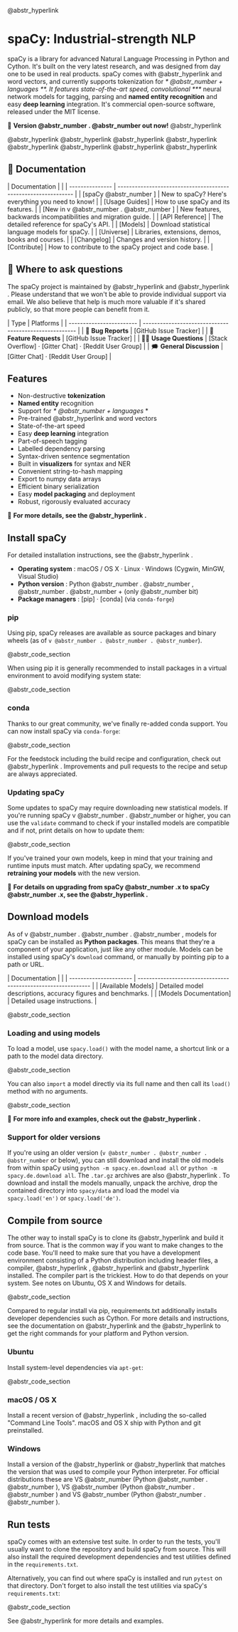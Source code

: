 @abstr_hyperlink 

# spaCy: Industrial-strength NLP

spaCy is a library for advanced Natural Language Processing in Python and Cython. It's built on the very latest research, and was designed from day one to be used in real products. spaCy comes with @abstr_hyperlink and word vectors, and currently supports tokenization for _* @abstr_number + languages **. It features state-of-the-art speed, convolutional ***_ neural network models for tagging, parsing and **named entity recognition** and easy **deep learning** integration. It's commercial open-source software, released under the MIT license.

💫 **Version @abstr_number . @abstr_number out now!** @abstr_hyperlink 

@abstr_hyperlink @abstr_hyperlink @abstr_hyperlink @abstr_hyperlink @abstr_hyperlink @abstr_hyperlink @abstr_hyperlink @abstr_hyperlink 

## 📖 Documentation

| Documentation | | | --------------- | -------------------------------------------------------------- | | [spaCy @abstr_number ] | New to spaCy? Here's everything you need to know! | | [Usage Guides] | How to use spaCy and its features. | | [New in v @abstr_number . @abstr_number ] | New features, backwards incompatibilities and migration guide. | | [API Reference] | The detailed reference for spaCy's API. | | [Models] | Download statistical language models for spaCy. | | [Universe] | Libraries, extensions, demos, books and courses. | | [Changelog] | Changes and version history. | | [Contribute] | How to contribute to the spaCy project and code base. |

## 💬 Where to ask questions

The spaCy project is maintained by @abstr_hyperlink and @abstr_hyperlink . Please understand that we won't be able to provide individual support via email. We also believe that help is much more valuable if it's shared publicly, so that more people can benefit from it.

| Type | Platforms | | ------------------------ | ------------------------------------------------------ | | 🚨 **Bug Reports** | [GitHub Issue Tracker] | | 🎁 **Feature Requests** | [GitHub Issue Tracker] | | 👩‍💻 **Usage Questions** | [Stack Overflow] · [Gitter Chat] · [Reddit User Group] | | 🗯 **General Discussion** | [Gitter Chat] · [Reddit User Group] |

## Features

  * Non-destructive **tokenization**
  * **Named entity** recognition
  * Support for _* @abstr_number + languages_ *
  * Pre-trained @abstr_hyperlink and word vectors
  * State-of-the-art speed
  * Easy **deep learning** integration
  * Part-of-speech tagging
  * Labelled dependency parsing
  * Syntax-driven sentence segmentation
  * Built in **visualizers** for syntax and NER
  * Convenient string-to-hash mapping
  * Export to numpy data arrays
  * Efficient binary serialization
  * Easy **model packaging** and deployment
  * Robust, rigorously evaluated accuracy



📖 **For more details, see the @abstr_hyperlink .**

## Install spaCy

For detailed installation instructions, see the @abstr_hyperlink .

  * **Operating system** : macOS / OS X · Linux · Windows (Cygwin, MinGW, Visual Studio)
  * **Python version** : Python @abstr_number . @abstr_number , @abstr_number . @abstr_number + (only @abstr_number bit)
  * **Package managers** : [pip] · [conda] (via `conda-forge`)



### pip

Using pip, spaCy releases are available as source packages and binary wheels (as of `v @abstr_number . @abstr_number . @abstr_number`).

@abstr_code_section 

When using pip it is generally recommended to install packages in a virtual environment to avoid modifying system state:

@abstr_code_section 

### conda

Thanks to our great community, we've finally re-added conda support. You can now install spaCy via `conda-forge`:

@abstr_code_section 

For the feedstock including the build recipe and configuration, check out @abstr_hyperlink . Improvements and pull requests to the recipe and setup are always appreciated.

### Updating spaCy

Some updates to spaCy may require downloading new statistical models. If you're running spaCy v @abstr_number . @abstr_number or higher, you can use the `validate` command to check if your installed models are compatible and if not, print details on how to update them:

@abstr_code_section 

If you've trained your own models, keep in mind that your training and runtime inputs must match. After updating spaCy, we recommend **retraining your models** with the new version.

📖 **For details on upgrading from spaCy @abstr_number .x to spaCy @abstr_number .x, see the @abstr_hyperlink .**

## Download models

As of v @abstr_number . @abstr_number . @abstr_number , models for spaCy can be installed as **Python packages**. This means that they're a component of your application, just like any other module. Models can be installed using spaCy's `download` command, or manually by pointing pip to a path or URL.

| Documentation | | | ---------------------- | ------------------------------------------------------------- | | [Available Models] | Detailed model descriptions, accuracy figures and benchmarks. | | [Models Documentation] | Detailed usage instructions. |

@abstr_code_section 

### Loading and using models

To load a model, use `spacy.load()` with the model name, a shortcut link or a path to the model data directory.

@abstr_code_section 

You can also `import` a model directly via its full name and then call its `load()` method with no arguments.

@abstr_code_section 

📖 **For more info and examples, check out the @abstr_hyperlink .**

### Support for older versions

If you're using an older version (`v @abstr_number . @abstr_number . @abstr_number` or below), you can still download and install the old models from within spaCy using `python -m spacy.en.download all` or `python -m spacy.de.download all`. The `.tar.gz` archives are also @abstr_hyperlink . To download and install the models manually, unpack the archive, drop the contained directory into `spacy/data` and load the model via `spacy.load('en')` or `spacy.load('de')`.

## Compile from source

The other way to install spaCy is to clone its @abstr_hyperlink and build it from source. That is the common way if you want to make changes to the code base. You'll need to make sure that you have a development environment consisting of a Python distribution including header files, a compiler, @abstr_hyperlink , @abstr_hyperlink and @abstr_hyperlink installed. The compiler part is the trickiest. How to do that depends on your system. See notes on Ubuntu, OS X and Windows for details.

@abstr_code_section 

Compared to regular install via pip, requirements.txt additionally installs developer dependencies such as Cython. For more details and instructions, see the documentation on @abstr_hyperlink and the @abstr_hyperlink to get the right commands for your platform and Python version.

### Ubuntu

Install system-level dependencies via `apt-get`:

@abstr_code_section 

### macOS / OS X

Install a recent version of @abstr_hyperlink , including the so-called "Command Line Tools". macOS and OS X ship with Python and git preinstalled.

### Windows

Install a version of the @abstr_hyperlink or @abstr_hyperlink that matches the version that was used to compile your Python interpreter. For official distributions these are VS @abstr_number (Python @abstr_number . @abstr_number ), VS @abstr_number (Python @abstr_number . @abstr_number ) and VS @abstr_number (Python @abstr_number . @abstr_number ).

## Run tests

spaCy comes with an extensive test suite. In order to run the tests, you'll usually want to clone the repository and build spaCy from source. This will also install the required development dependencies and test utilities defined in the `requirements.txt`.

Alternatively, you can find out where spaCy is installed and run `pytest` on that directory. Don't forget to also install the test utilities via spaCy's `requirements.txt`:

@abstr_code_section 

See @abstr_hyperlink for more details and examples.

